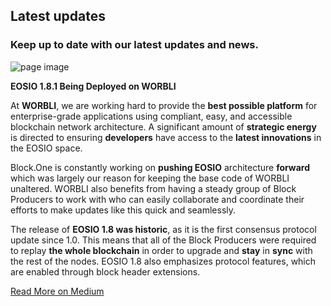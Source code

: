 ## Latest updates
### Keep up to date with our latest updates and news.

![page image](../images/updates.jpg)

**EOSIO 1.8.1 Being Deployed on WORBLI**

At **WORBLI**, we are working hard to provide the **best possible platform** for enterprise-grade applications using compliant, easy, and accessible blockchain network architecture. A significant amount of **strategic energy** is directed to ensuring **developers** have access to the **latest innovations** in the EOSIO space.

Block.One is constantly working on **pushing EOSIO** architecture **forward** which was largely our reason for keeping the base code of WORBLI unaltered. WORBLI also benefits from having a steady group of Block Producers to work with who can easily collaborate and coordinate their efforts to make updates like this quick and seamlessly.

The release of **EOSIO 1.8 was historic**, as it is the first consensus protocol update since 1.0. This means that all of the Block Producers were required to replay **the whole blockchain** in order to upgrade and **stay** in **sync** with the rest of the nodes. EOSIO 1.8 also emphasizes protocol features, which are enabled through block header extensions.

[Read More on Medium](https://medium.com/@WORBLI/eosio-1-8-1-deployed-on-worbli-8cd36f2546a1)

